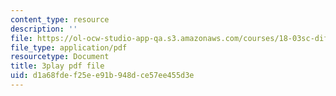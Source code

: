 ```yaml
---
content_type: resource
description: ''
file: https://ol-ocw-studio-app-qa.s3.amazonaws.com/courses/18-03sc-differential-equations-fall-2011/d1a68fdef25ee91b948dce57ee455d3e_LbKKzMag5Rc.pdf
file_type: application/pdf
resourcetype: Document
title: 3play pdf file
uid: d1a68fde-f25e-e91b-948d-ce57ee455d3e
---
```

